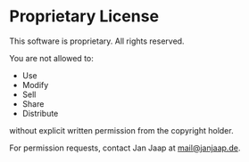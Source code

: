 # Proprietary License

This software is proprietary. All rights reserved.

You are not allowed to:
- Use
- Modify
- Sell
- Share
- Distribute

without explicit written permission from the copyright holder.

For permission requests, contact Jan Jaap at mail@janjaap.de.
